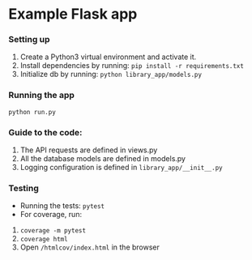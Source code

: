 # Example Flask app

### Setting up
1. Create a Python3 virtual environment and activate it.
2. Install dependencies by running: `pip install -r requirements.txt`
3. Initialize db by running: `python library_app/models.py`

### Running the app
```python run.py```

### Guide to the code:
1. The API requests are defined in views.py
2. All the database models are defined in models.py
3. Logging configuration is defined in `library_app/__init__.py`

### Testing
* Running the tests: `pytest`
* For coverage, run: 
1. `coverage -m pytest`
2. `coverage html`
3. Open `/htmlcov/index.html` in the browser
